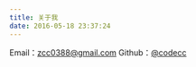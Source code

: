 ```yaml
---
title: 关于我
date: 2016-05-18 23:37:24
---
```

Email：[zcc0388@gmail.com]()
Github：[@codecc](https://github.com/Code-CC)